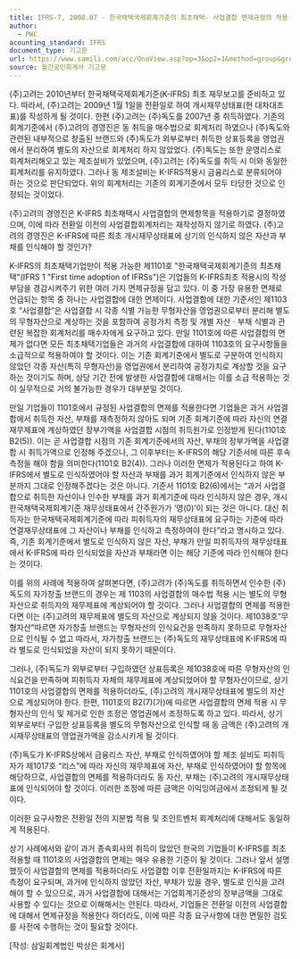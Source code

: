```yaml
---
title: IFRS-7, 2008.07 - 한국채택국제회계기준의 최초채택- 사업결합 면제규정의 적용
author:
  - PWC
acounting_standard: IFRS
document_type: 기고문
url: https://www.samili.com/acc/QnaView.asp?op=3&op2=1&method=group&group=2086-15;1&orgcode=0&searchword=&page=36&code=IFRS%2D7%3A200807
source: 월간공인회계사 기고문
---
```

(주)고려는 2010년부터 한국채택국제회계기준(K-IFRS) 최초 재무보고를 준비하고 있다. 따라서, (주)고려는 2009년 1월 1일을 전환일로 하여 개시재무상태표(현 대차대조표)를 작성하게 될 것이다. 한편 (주)고려는 (주)독도를 2007년 중 취득하였다. 기존의 회계기준에서 (주)고려의 경영진은 동 취득을 매수법으로 회계처리 하였으나 (주)독도와 관련된 내부적으로 창출된 브랜드와 (주)독도가 외부로부터 취득한 상표등록을 영업권에서 분리하여 별도의 자산으로 회계처리 하지 않았었다. (주)독도는 또한 운영리스로 회계처리해오고 있는 제조설비가 있었으며, (주)고려는 (주)독도를 취득 시 이와 동일한 회계처리를 유지하였다. 그러나 동 제조설비는 K-IFRS적용시 금융리스로 분류되어야 하는 것으로 판단되었다. 위의 회계처리는 기존의 회계기준에서 모두 타당한 것으로 인정되는 것이었다.

  

(주)고려의 경영진은 K-IFRS 최초채택시 사업결합의 면제항목을 적용하기로 결정하였으며, 이에 따라 전환일 이전의 사업결합회계처리는 재작성하지 않기로 하였다. (주)고려의 경영진은 K-IFRS에 따른 최초 개시재무상태표에 상기의 인식하지 않은 자산과 부채를 인식해야 할 것인가?

  

K-IFRS의 최초채택기업만이 적용 가능한 제1101호 "한국채택국제회계기준의 최초채택"(IFRS 1 "First time adoption of IFRSs")은 기업들의 K-IFRS최초 적용시의 작성 부담을 경감시켜주기 위한 여러 가지 면제규정을 담고 있다. 이 중 가장 유용한 면제로 언급되는 항목 중 하나는 사업결합에 대한 면제이다. 사업결합에 대한 기준서인 제1103호 “사업결합”은 사업결합 시 각종 식별 가능한 무형자산을 영업권으로부터 분리해 별도의 무형자산으로 계상하는 것을 포함하여 공정가치 측정 및 개별 자산ㆍ부채 식별과 관련된 복잡한 회계처리를 매수자에게 요구하고 있다. 만일 1101호에 따른 사업결합의 면제가 없다면 모든 최초채택기업들은 과거의 사업결합에 대하여 1103호의 요구사항들을 소급적으로 적용하여야 할 것이다. 이는 기존 회계기준에서 별도로 구분하여 인식하지 않았던 각종 자산(특히 무형자산)을 영업권에서 분리하여 공정가치로 계상할 것을 요구하는 것이기도 하며, 상당 기간 전에 발생한 사업결합에 대해서는 이를 소급 적용하는 것이 실무적으로 거의 불가능한 경우가 대부분일 것이다.

  

만일 기업들이 1101호에서 규정된 사업결합의 면제를 적용한다면 기업들은 과거 사업결합에서 취득한 자산, 부채를 재측정하지 않아도 되며 기존 회계기준에 따라 자신의 연결재무제표에 계상하였던 장부가액을 사업결합 시점의 취득원가로 인정받게 된다(1101호 B2(5)). 이는 곧 사업결합 시점의 기존 회계기준에서의 자산, 부채의 장부가액을 사업결합 시 취득가액으로 인정해 주겠으나, 그 이후부터는 K-IFRS의 해당 기준서에 따른 후속 측정을 해야 함을 의미한다(1101호 B2(4)). 그러나 이러한 면제가 적용된다고 하여 K-IFRS에서 별도로 인식하였어야 할 자산과 부채를 과거 회계기준에서 인식하지 않은 부분까지 그대로 인정해주겠다는 것은 아니다. 기준서 1101호 B2(6)에서는 “과거 사업결합으로 취득한 자산이나 인수한 부채를 과거 회계기준에 따라 인식하지 않은 경우, 개시 한국채택국제회계기준 재무상태표에서 간주원가가 ‘영(0)’이 되는 것은 아니다. 대신 취득자는 한국채택국제회계기준에 따라 피취득자의 재무상태표에 요구하는 기준에 따라 연결재무상태표에 그 자산이나 부채를 인식하고 측정하여야 한다”라고 명시하고 있다. 즉, 기존 회계기준에서 별도로 인식하지 않은 자산, 부채가 만일 피취득자의 재무상태표에서 K-IFRS에 따라 인식되었을 자산과 부채라면 이는 해당 기준에 따라 인식해야 한다는 것이다.

  

이를 위의 사례에 적용하여 살펴본다면, (주)고려가 (주)독도를 취득하면서 인수한 (주)독도의 자가창출 브랜드의 경우는 제 1103의 사업결합의 매수법 적용 시는 별도의 무형자산으로 취득자의 재무제표에 계상되어야 할 것이다. 그러나 사업결합의 면제를 적용한다면 이는 (주)고려의 재무제표에 별도의 자산으로 계상되지 않을 것이다. 제1038호“무형자산”따르면 자가창출 브랜드는 무형자산의 인식요건을 만족하지 못하므로 무형자산으로 인식될 수 없고 따라서, 자가창출 브랜드는 (주)독도의 재무상태표에 K-IFRS에 따라 별도로 인식되었을 자산이 되지 못하기 때문이다.

  

그러나, (주)독도가 외부로부터 구입하였던 상표등록은 제1038호에 따른 무형자산의 인식요건을 만족하며 피취득자 자체의 재무제표에 계상되었어야 할 무형자산이므로, 상기 1101호의 사업결합의 면제를 적용하더라도, (주)고려의 개시재무상태표에 별도의 자산으로 계상되어야 한다. 한편, 1101호의 B2(7)(가)에 따르면 사업결합의 면제 적용 시 무형자산의 인식 및 제거로 인한 조정은 영업권에서 조정하도록 하고 있다. 따라서, 상기 외부로부터 구입한 상표등록을 별도의 무형자산으로 인식할 때 동 금액은 (주)고려의 개시재무상태표의 영업권가액을 감소시키게 될 것이다.

  

(주)독도가 K-IFRS상에서 금융리스 자산, 부채로 인식하였어야 할 제조 설비도 피취득자가 제1017호 “리스”에 따라 자신의 재무제표에 자산, 부채로 인식하였어야 할 항목에 해당하므로, 사업결합의 면제를 적용하더라도 동 자산, 부채는 (주)고려의 개시재무상태표에 인식되어야 할 것이다. 이러한 조정에 따른 금액은 이익잉여금에서 조정되게 될 것이다.

  

이러한 요구사항은 전환일 전의 지분법 적용 및 조인트벤처 회계처리에 대해서도 동일하게 적용된다.

  

상기 사례에서와 같이 과거 종속회사의 취득이 많았던 한국의 기업들이 K-IFRS를 최초 적용할 때 1101호의 사업결합의 면제는 매우 유용한 기준이 될 것이다. 그러나 앞서 설명했듯이 사업결합의 면제를 적용하더라도 사업결합 이후 전환일까지는 K-IFRS에 따른 측정이 요구되며, 과거에 인식하지 않았던 자산, 부채가 있을 경우, 별도로 인식을 고려해야 할 수 있으므로, 과거 사업결합에 대해서는 기업회계기준상의 장부금액을 그대로 사용할 수 있다는 것으로 이해해서는 안된다. 따라서, 기업들은 전환일 이전의 사업결합에 대해서 면제규정을 적용한다 하더라도, 이에 따른 각종 요구사항에 대한 면밀한 검토를 사전에 수행하는 것이 필요할 것이다.

  

\[작성: 삼일회계법인 박상은 회계사\]